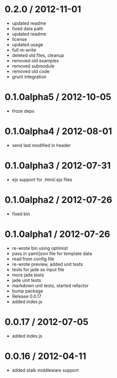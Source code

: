 
0.2.0 / 2012-11-01 
==================

  * updated readme
  * fixed data path
  * updated readme
  * license
  * updated usage
  * full re-write
  * deleted old files, cleanup
  * removed old examples
  * removed submodule
  * removed old code
  * grunt integration

0.1.0alpha5 / 2012-10-05 
==================

  * froze deps

0.1.0alpha4 / 2012-08-01 
==================

  * send last modified in header

0.1.0alpha3 / 2012-07-31 
==================

  * ejs support for .html/.ejs files

0.1.0alpha2 / 2012-07-26 
==================

  * fixed bin

0.1.0alpha1 / 2012-07-26 
==================

  * re-wrote bin using optimist
  * pass in yaml/json file for template data
  * read from config file
  * re-wrote preview, added unit tests
  * tests for jade as input file
  * more jade tests
  * jade unit tests
  * markdown unit tests, started refactor
  * bump package
  * Release 0.0.17
  * added index.js

0.0.17 / 2012-07-05 
==================

  * added index.js

0.0.16 / 2012-04-11 
==================

  * added stalk middleware support

